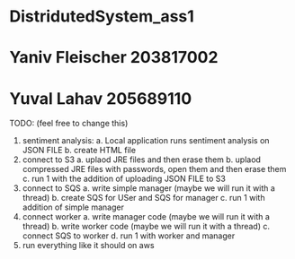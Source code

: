 # DistridutedSystem_ass1

# Yaniv Fleischer 203817002
# Yuval Lahav 205689110

TODO: (feel free to change this)

1. sentiment analysis:
  a. Local application runs sentiment analysis on JSON FILE
  b. create HTML file
2. connect to S3
  a. uplaod JRE files and then erase them
  b. uplaod compressed JRE files with passwords, open them and then erase them
  c. run 1 with the addition of uploading JSON FILE to S3
3. connect to SQS
  a. write simple manager (maybe we will run it with a thread)
  b. create SQS for USer and SQS for manager
  c. run 1 with addition of simple manager
4. connect worker
  a. write manager code (maybe we will run it with a thread)
  b. write worker code (maybe we will run it with a thread)
  c. connect SQS to worker
  d. run 1 with worker and manager
5. run everything like it should on aws
